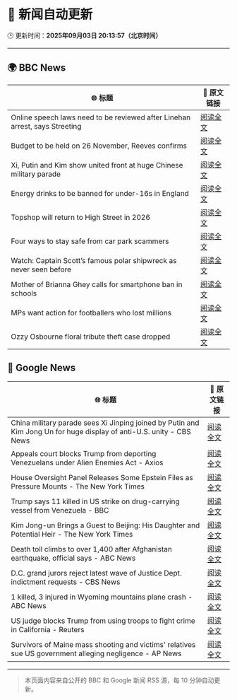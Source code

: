 # 🧠 新闻自动更新

🕒 更新时间：**2025年09月03日 20:13:57（北京时间）**

---

## 🌍 BBC News

| 🌐 标题 | 🔗 原文链接 |
|--------|-------------|
| Online speech laws need to be reviewed after Linehan arrest, says Streeting | [阅读全文](https://www.bbc.com/news/articles/cx2922w73e1o?at_medium=RSS&at_campaign=rss) |
| Budget to be held on 26 November, Reeves confirms | [阅读全文](https://www.bbc.com/news/articles/c7545yz0171o?at_medium=RSS&at_campaign=rss) |
| Xi, Putin and Kim show united front at huge Chinese military parade | [阅读全文](https://www.bbc.com/news/articles/cp8z83np4xjo?at_medium=RSS&at_campaign=rss) |
| Energy drinks to be banned for under-16s in England | [阅读全文](https://www.bbc.com/news/articles/c707074qdnko?at_medium=RSS&at_campaign=rss) |
| Topshop will return to High Street in 2026 | [阅读全文](https://www.bbc.com/news/articles/c1l854prl9vo?at_medium=RSS&at_campaign=rss) |
| Four ways to stay safe from car park scammers | [阅读全文](https://www.bbc.com/news/articles/cn8438ngpe1o?at_medium=RSS&at_campaign=rss) |
| Watch: Captain Scott’s famous polar shipwreck as never seen before | [阅读全文](https://www.bbc.com/news/articles/cpwyvyqkx9yo?at_medium=RSS&at_campaign=rss) |
| Mother of Brianna Ghey calls for smartphone ban in schools | [阅读全文](https://www.bbc.com/news/videos/c0ez818rqrro?at_medium=RSS&at_campaign=rss) |
| MPs want action for footballers who lost millions | [阅读全文](https://www.bbc.com/sport/football/articles/c5ypyyj3xlro?at_medium=RSS&at_campaign=rss) |
| Ozzy Osbourne floral tribute theft case dropped | [阅读全文](https://www.bbc.com/news/articles/cy9nee9pzl0o?at_medium=RSS&at_campaign=rss) |

## 📰 Google News

| 🌐 标题 | 🔗 原文链接 |
|--------|-------------|
| China military parade sees Xi Jinping joined by Putin and Kim Jong Un for huge display of anti-U.S. unity - CBS News | [阅读全文](https://news.google.com/rss/articles/CBMikwFBVV95cUxQSjRaMFZlZGNpWk51TzBWdzRtal80UmFlRHdMV3hXWm9mNGdzNzZlVk5kYWVoV2tIMTAySUwzdnpaenFRbmJqaDBPRndPUTM3Q3N0T2pTa2FWQjhCek43aDR3YVczVlJqUzFuM2F4OE9jZUpKbWd3aFpocWpvdmFzTElhbVlRSFNnVVZJU2dRZndteVnSAZgBQVVfeXFMTzU5cGNFVjZlaTlWVGdLTklOWGV4UmFVQjEtQjVKc0tFM19ib2trV0lPeWlKdHhlUWplN0VpNlRiR1lkZ1lMWlJrN1JiaWt1VHpIR1B6a2J3cGY1cFd5dGZFWllrVElDZFd1QmpYQmwzZmY4bHB1WkNTc19uU2JiVGNiNlREZzAydlRrUVQyWEdRVmYzdDNFNFA?oc=5) |
| Appeals court blocks Trump from deporting Venezuelans under Alien Enemies Act - Axios | [阅读全文](https://news.google.com/rss/articles/CBMijwFBVV95cUxQamIzWGlocnFkdjgtdnlJTXYyUjNzVmpqX24tdnRZODI5TlNtR01KbEJOVkNVWTR3QnVQdDhUeE15MnFGa1FKeEFwbE41NEpwX19DS1ljMlNvRF9nMDA2YkhMTDBxeXRzbmktNUhpbnBJS1JNVTFQcU1ZamFpUFoxX1VRQVFDUlhsc3hmTDVxUQ?oc=5) |
| House Oversight Panel Releases Some Epstein Files as Pressure Mounts - The New York Times | [阅读全文](https://news.google.com/rss/articles/CBMikwFBVV95cUxNc2VkQWtKYXRUa282WWFEZmxlM0FabHBnS1M1YXotcEFISHNHTVlLTDVFMHlvWjhNb1BXOG5MQnBVNHFmUmUwVUtsNldOYVhwRHhZMjR3bGthY3NaeTJ6aHBrYWNQNG93QmhSdWtzSVFmOU9HcXdXb1d2VnJkRXdXRWJSdFdCN1k2angzdXJSRENpQU0?oc=5) |
| Trump says 11 killed in US strike on drug-carrying vessel from Venezuela - BBC | [阅读全文](https://news.google.com/rss/articles/CBMiWkFVX3lxTE1fcm9jNDJTeGhaczhWTERVakoyQ1UzSlhDakh5aXhDMzF3Wl8zQW1jZUY4cU42dlN5aER4X1NoNUYyMDM1anJfeG5sQWtfTThTdEpielRxSFpJd9IBX0FVX3lxTFBOSmV1RmVpVFJpOXB4aWxubUhmc29CN1FnVUFEck5keURrUzJwWmpKemZzR0xXbVI5NElGV0tuUGYwdXV4d3daNkJJZFVNUWpXRWdWeElVcmtIc0xkbDhB?oc=5) |
| Kim Jong-un Brings a Guest to Beijing: His Daughter and Potential Heir - The New York Times | [阅读全文](https://news.google.com/rss/articles/CBMif0FVX3lxTE5vekFZWjlEc3J4U3l0Wm11MzN1TjhmY0tYMnY2aEhUYVptYlk1OEtocHdFUlZibTNqeW1XaUFMZzlqN0NWVEwtYm1zUnZzSGZ4MTFHU3N2R09Lb2F5aXBONm12TzNxN0ZTc190aGc4MWg5b3BWOXUzLTdnTFFpb1k?oc=5) |
| Death toll climbs to over 1,400 after Afghanistan earthquake, official says - ABC News | [阅读全文](https://news.google.com/rss/articles/CBMimwFBVV95cUxNQmxhOFhSMEwwaW40c1ZDalpPUmx0Z3lkWTRFR1pOSGplRmZYcmRNQTNzZE83T1BxMk9FNUVMald6STNVMVdIZDhhamtuVF9BYXZhWm42Z091d1Zud2dWemhBVTRaMjg4bTJLWEVJdkcxR082SUNoTzROTWdEZnhRXy1fMGxVVnVnRFlEQTdralVwUEdTZFhMLXZlONIBoAFBVV95cUxNYXg0UV9FMHp0UHFfUl9YY1ZyUFJmLVgwWGE5YVhYMzJaWXZxQWVaUHVPU29QUktJeWxRWElwS0tEaVFLcFBaMVdIU1h5YXg2SUVMNlU3emlkaXY4cXpvcmpZejFCa1UybVA3VUxoeUhjcE8xN0ZONk5yaEpwLThLZzZvMUszY19SdTl3Q1dzSGM1dHpGXzdOMUVNVlpieHZX?oc=5) |
| D.C. grand jurors reject latest wave of Justice Dept. indictment requests - CBS News | [阅读全文](https://news.google.com/rss/articles/CBMijAFBVV95cUxNSmNYektacElxX0QwaDdOZ3gwS0swUGVUMXlOYWlHVWdYTldVci1ZelZ1VFlPdm4yNEN6SGgySDNxRTNJbkZvM2pUSTZUdlFpZTI0MENtUUZKN3c0MVN3bllRcHpjbTBpYWpLQjhJdEQ0VkFsaURBem9selV2RzljTkIwMUdZN1J1OW1hd9IBkgFBVV95cUxPS2NwZ2VRbDJqWFpfb1NxbHZ4MmJBV1VpZWNMaGdhYUpPOXFmcFRLMi1jSWR1VllCTmVReEIwWmQ1eThVenlSSFJyTWU2NGhmTENwZWFOWDdHYjhIaE4weHVIWVRQbzVGNGNUeVNJNUhJcmIyYlE3WFZ2eG9hZUZENVNQcTdySHFmSDhpTUIta2JHdw?oc=5) |
| 1 killed, 3 injured in Wyoming mountains plane crash - ABC News | [阅读全文](https://news.google.com/rss/articles/CBMimAFBVV95cUxOLWRZUTgxVkZhbHM5Z1Jaa1lzbVRhWVhtUFJaOHBfcFRpb1JMZWFfOUdxZkVMckMwcnFuajZCQ2lSWEw1LTZTOTIzWng1UHhXMkdKZkhkbzN6eC1kaFRFRXJCTG05Qkw5c3hqMFI2RVV1TEV0YkRjbGF4ZE5PVDVjU01WcVBBa2ZCel9xR2dFWGxLWC13bW9oTdIBngFBVV95cUxNZUtrVU5FaWktelZZa1BQcURNOW5fb182U1J6Yzl2cW56OGhaZHB5NUVGdmcwMUdqdTBjaXBZdDFaekt4Q2ZLcTJvaTdSU19Tejhsenh6a0ZJN1lEN2FTUlJOVERIUkV4N1J1bWE3M0VTTzJoWXllV3hKT2Jyb2pCUVNZRTEwMWlTTEVsTWp0NkdNM215T2VLdDNWeXR0QQ?oc=5) |
| US judge blocks Trump from using troops to fight crime in California - Reuters | [阅读全文](https://news.google.com/rss/articles/CBMirwFBVV95cUxOU001VndHemVtWmpma0syd3BwNFowLVBtSkFPV1BpUmhjd3VhWUY0aFFldW5MYUhGYUdPX3lwTkREQ282XzRMWk95QVRSTjhISHRNdlU2ZnUxdjFGUHA3a2RoRjBoaGdDWkcwcHpTazZjaHM5WnhLdlFhVnd2aVFkdk0ybjlOczB4T2xULVpzWjhuNDgzSDNxNTRkMlpvcVE0aEE4emlhRm9NcDJRbjNZ?oc=5) |
| Survivors of Maine mass shooting and victims' relatives sue US government alleging negligence - AP News | [阅读全文](https://news.google.com/rss/articles/CBMijAFBVV95cUxQX2xNclFkM0h6YnVpb2FSWDMyVm9WcjRvam00Skd3TmQ4blhxOVpmejJNRDdHOUxWRFhlME1OU2JRNk9UREhHSk9kbmFtcEQxWWxyTWh1SEx3VW5nQUVZQWZDdEdCU2RGaWdfcVRMMG9PZ0FWYWptVzl3LVdocWw4QmoyQm11ak9jYTgwWg?oc=5) |

---
> 本页面内容来自公开的 BBC 和 Google 新闻 RSS 源，每 10 分钟自动更新。